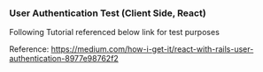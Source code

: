 ### User Authentication Test (Client Side, React)


Following Tutorial referenced below link for test purposes

Reference: https://medium.com/how-i-get-it/react-with-rails-user-authentication-8977e98762f2
